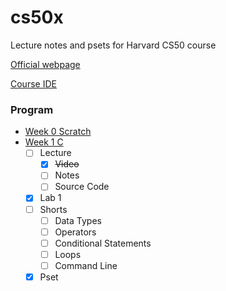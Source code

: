 # cs50x
Lecture notes and psets for Harvard CS50 course 

[Official webpage](https://cs50.harvard.edu/x/2021/)

[Course IDE](https://ide.cs50.io/8dcb87710dc74d169076d63d01ff1f0f)


### Program
- [Week 0 Scratch](https://cs50.harvard.edu/x/2021/weeks/0/)
- [Week 1 C](https://cs50.harvard.edu/x/2021/weeks/1/)
    - [ ] Lecture
        - [x] ~~Video~~
        - [ ] Notes
        - [ ] Source Code
    - [x] Lab 1
    - [ ] Shorts
        - [ ] Data Types
        - [ ] Operators
        - [ ] Conditional Statements
        - [ ] Loops
        - [ ] Command Line
    - [x] Pset

